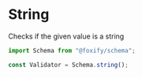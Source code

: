 # String

Checks if the given value is a string

```typescript
import Schema from "@foxify/schema";

const Validator = Schema.string();
```

